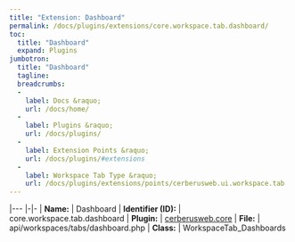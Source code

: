 ```yaml
---
title: "Extension: Dashboard"
permalink: /docs/plugins/extensions/core.workspace.tab.dashboard/
toc:
  title: "Dashboard"
  expand: Plugins
jumbotron:
  title: "Dashboard"
  tagline: 
  breadcrumbs:
  -
    label: Docs &raquo;
    url: /docs/home/
  -
    label: Plugins &raquo;
    url: /docs/plugins/
  -
    label: Extension Points &raquo;
    url: /docs/plugins/#extensions
  -
    label: Workspace Tab Type &raquo;
    url: /docs/plugins/extensions/points/cerberusweb.ui.workspace.tab
---
```


|---
|-|-
| **Name:** | Dashboard
| **Identifier (ID):** | core.workspace.tab.dashboard
| **Plugin:** | [cerberusweb.core](/docs/plugins/cerberusweb.core/)
| **File:** | api/workspaces/tabs/dashboard.php
| **Class:** | WorkspaceTab_Dashboards

